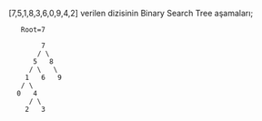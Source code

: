  [7,5,1,8,3,6,0,9,4,2] verilen dizisinin Binary Search Tree aşamaları;
       
       Root=7

            7
           / \
          5   8
         / \   \
        1   6   9
       / \
      0   4
         / \
        2   3
